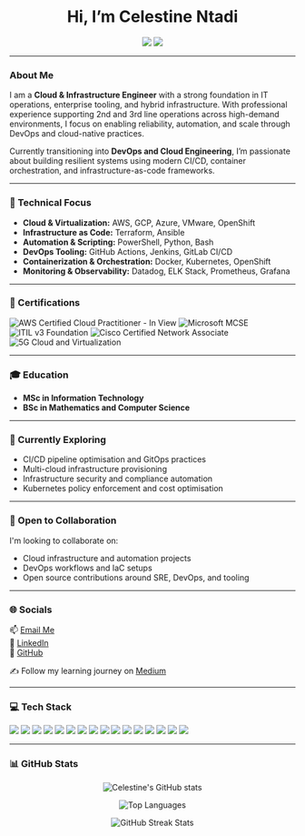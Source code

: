 <h1 align="center">Hi, I’m Celestine Ntadi</h1>

<p align="center">
  <a href="mailto:decelestn@gmail.com"><img src="https://img.shields.io/badge/Gmail-D14836?style=for-the-badge&logo=gmail&logoColor=white"/></a>
  <a href="https://www.linkedin.com/in/celestine-ntadi-736501133/"><img src="https://img.shields.io/badge/LinkedIn-0A66C2?style=for-the-badge&logo=linkedin&logoColor=white"/></a>
</p>

---

### About Me  
I am a **Cloud & Infrastructure Engineer** with a strong foundation in IT operations, enterprise tooling, and hybrid infrastructure. With professional experience supporting 2nd and 3rd line operations across high-demand environments, I focus on enabling reliability, automation, and scale through DevOps and cloud-native practices.

Currently transitioning into **DevOps and Cloud Engineering**, I’m passionate about building resilient systems using modern CI/CD, container orchestration, and infrastructure-as-code frameworks.

---

### 🔧 Technical Focus  
- **Cloud & Virtualization:** AWS, GCP, Azure, VMware, OpenShift  
- **Infrastructure as Code:** Terraform, Ansible  
- **Automation & Scripting:** PowerShell, Python, Bash  
- **DevOps Tooling:** GitHub Actions, Jenkins, GitLab CI/CD  
- **Containerization & Orchestration:** Docker, Kubernetes, OpenShift  
- **Monitoring & Observability:** Datadog, ELK Stack, Prometheus, Grafana

---

### 🏅 Certifications  
<p> 
  <img src="https://img.shields.io/badge/AWS_Cloud_Practitioner-In_View-F7A81B?style=flat&logo=amazonaws&logoColor=white" alt="AWS Certified Cloud Practitioner - In View" />
  <img src="https://img.shields.io/badge/Microsoft_MCSE-0078D4?style=flat&logo=microsoft&logoColor=white" alt="Microsoft MCSE" /> 
  <img src="https://img.shields.io/badge/ITIL_v3_Foundation-602C50?style=flat&logo=itil&logoColor=white" alt="ITIL v3 Foundation" /> 
  <img src="https://img.shields.io/badge/CCNA-1D63ED?style=flat&logo=cisco&logoColor=white" alt="Cisco Certified Network Associate" /> 
  <img src="https://img.shields.io/badge/5G_Cloud_&_Virtualization-000000?style=flat&logo=5g&logoColor=white" alt="5G Cloud and Virtualization" /> </p>

---

### 🎓 Education  
- **MSc in Information Technology**  
- **BSc in Mathematics and Computer Science**

---

### 🌱 Currently Exploring  
- CI/CD pipeline optimisation and GitOps practices  
- Multi-cloud infrastructure provisioning  
- Infrastructure security and compliance automation  
- Kubernetes policy enforcement and cost optimisation

---

### 🤝 Open to Collaboration  
I'm looking to collaborate on:

- Cloud infrastructure and automation projects  
- DevOps workflows and IaC setups  
- Open source contributions around SRE, DevOps, and tooling

---

### 🌐 Socials  
📫 [Email Me](mailto:decelestn@gmail.com)  
🔗 [LinkedIn](https://www.linkedin.com/in/celestine-ntadi-736501133/)  
📁 [GitHub](https://github.com/celestn1)

✍️ Follow my learning journey on [Medium](https://medium.com/@celestn)

---

### 💻 Tech Stack  
<p>
  <img src="https://img.shields.io/badge/AWS-232F3E?style=flat&logo=amazonaws&logoColor=white" />
  <img src="https://img.shields.io/badge/GCP-4285F4?style=flat&logo=googlecloud&logoColor=white" />
  <img src="https://img.shields.io/badge/Azure-0078D4?style=flat&logo=microsoftazure&logoColor=white" />
  <img src="https://img.shields.io/badge/Terraform-623CE4?style=flat&logo=terraform&logoColor=white" />
  <img src="https://img.shields.io/badge/CloudFormation-FF4F8B?style=flat&logo=amazonaws&logoColor=white" />
  <img src="https://img.shields.io/badge/Docker-2496ED?style=flat&logo=docker&logoColor=white" />
  <img src="https://img.shields.io/badge/Kubernetes-326CE5?style=flat&logo=kubernetes&logoColor=white" />
  <img src="https://img.shields.io/badge/OpenShift-EE0000?style=flat&logo=redhatopenshift&logoColor=white" />
  <img src="https://img.shields.io/badge/Python-3776AB?style=flat&logo=python&logoColor=white" />
  <img src="https://img.shields.io/badge/PowerShell-5391FE?style=flat&logo=powershell&logoColor=white" />
  <img src="https://img.shields.io/badge/GitHub_Actions-2088FF?style=flat&logo=githubactions&logoColor=white" />
  <img src="https://img.shields.io/badge/Jenkins-D24939?style=flat&logo=jenkins&logoColor=white" />
  <img src="https://img.shields.io/badge/Datadog-632CA6?style=flat&logo=datadog&logoColor=white" />
  <img src="https://img.shields.io/badge/Okta-007DC1?style=flat&logo=okta&logoColor=white" />
  <img src="https://img.shields.io/badge/MongoDB-47A248?style=flat&logo=mongodb&logoColor=white" />
  <img src="https://img.shields.io/badge/Jira-0052CC?style=flat&logo=jira&logoColor=white" />
</p>

---

### 📊 GitHub Stats  
<p align="center">
  <img src="https://github-readme-stats.vercel.app/api?username=celestn1&show_icons=true&theme=radical" alt="Celestine's GitHub stats" />
</p>

<p align="center">
  <img src="https://github-readme-stats.vercel.app/api/top-langs/?username=celestn1&layout=compact&theme=radical" alt="Top Languages" />
</p>

<p align="center">
  <img src="https://github-readme-streak-stats.herokuapp.com?user=celestn1&theme=radical&date_format=M%20j%5B%2C%20Y%5D" alt="GitHub Streak Stats" />
</p>
